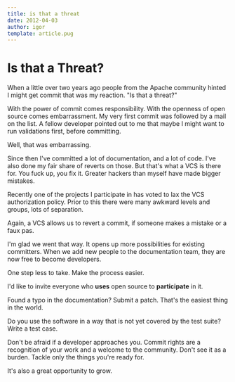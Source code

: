 ```yaml
---
title: is that a threat
date: 2012-04-03
author: igor
template: article.pug
---
```


# Is that a Threat?

When a little over two years ago people from the Apache community hinted I might get commit that was my reaction.
"Is that a threat?"

With the power of commit comes responsibility.
With the openness of open source comes embarrassment.
My very first commit was followed by a mail on the list.
A fellow developer pointed out to me that maybe I might want to run validations first, before committing.

Well, that was embarrassing.

Since then I've committed a lot of documentation, and a lot of code.
I've also done my fair share of reverts on those.
But that's what a VCS is there for.
You fuck up, you fix it.
Greater hackers than myself have made bigger mistakes.

Recently one of the projects I participate in has voted to lax the VCS authorization policy.
Prior to this there were many awkward levels and groups, lots of separation.

Again, a VCS allows us to revert a commit, if someone makes a mistake or a faux pas.

I'm glad we went that way.
It opens up more possibilities for existing committers.
When we add new people to the documentation team, they are now free to become developers.

One step less to take.
Make the process easier.

I'd like to invite everyone who **uses** open source to **participate** in it.

Found a typo in the documentation? Submit a patch.
That's the easiest thing in the world.

Do you use the software in a way that is not yet covered by the test suite? Write a test case.

Don't be afraid if a developer approaches you.
Commit rights are a recognition of your work and a welcome to the community.
Don't see it as a burden.
Tackle only the things you're ready for.

It's also a great opportunity to grow.

